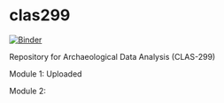 # clas299

[![Binder](https://mybinder.org/badge_logo.svg)](https://mybinder.org/v2/gh/michaeldahlquist/clas299/master)

Repository for Archaeological Data Analysis (CLAS-299)

Module 1: Uploaded

Module 2:

